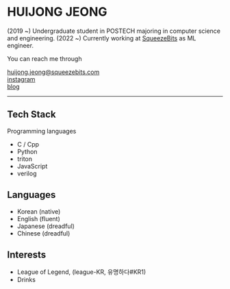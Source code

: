 HUIJONG JEONG
===

(2019 ~) Undergraduate student in POSTECH majoring in computer science and engineering. 
(2022 ~) Currently working at <a href="https://squeezebits.com/">SqueezeBits</a> as ML engineer.

You can reach me through
<div><a href="mailto:huijong.jeong@squeezebits.com" alt="email">huijong.jeong@squeezebits.com</a></div>
<div><a href="https://www.instagram.com/lnuijong" alt="instagram">instagram</a></div>
<div><a href="https://hyojadong-bulhyoja.tistory.com/" alt="blog">blog</a></div>
 
 ***
 
 ## Tech Stack
 Programming languages
 <ul>
  <li>C / Cpp</li>
  <li>Python</li>
  <li>triton</li>
  <li>JavaScript</li>
  <li>verilog</li>
 </ul>
 
 ## Languages
 - Korean (native)
 - English (fluent)
 - Japanese (dreadful)
 - Chinese (dreadful)

## Interests
 - League of Legend, (league-KR, 유명하다#KR1)
 - Drinks
